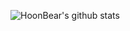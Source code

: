 ![HoonBear's github stats](https://github-readme-stats.vercel.app/api?username=HoonBear&show_icons=true)
